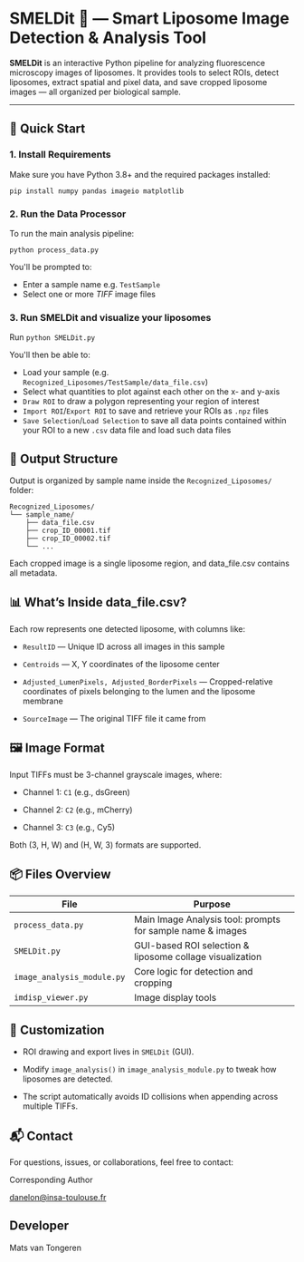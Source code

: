# SMELDit 🧪 — Smart Liposome Image Detection & Analysis Tool

**SMELDit** is an interactive Python pipeline for analyzing fluorescence microscopy images of liposomes. It provides tools to select ROIs, detect liposomes, extract spatial and pixel data, and save cropped liposome images — all organized per biological sample.

---

## 🚀 Quick Start

### 1. Install Requirements

Make sure you have Python 3.8+ and the required packages installed:

`pip install numpy pandas imageio matplotlib`

### 2. Run the Data Processor

To run the main analysis pipeline:

`python process_data.py`

You'll be prompted to:
- Enter a sample name e.g. `TestSample`
- Select one or more *TIFF* image files

### 3. Run SMELDit and visualize your liposomes

Run `python SMELDit.py`

You'll then be able to:
- Load your sample (e.g. `Recognized_Liposomes/TestSample/data_file.csv`)
- Select what quantities to plot against each other on the x- and y-axis
- `Draw ROI` to draw a polygon representing your region of interest
- `Import ROI`/`Export ROI` to save and retrieve your ROIs as `.npz` files
- `Save Selection`/`Load Selection` to save all data points contained within your ROI to a new `.csv` data file and load such data files

## 📁 Output Structure
Output is organized by sample name inside the `Recognized_Liposomes/` folder:

    Recognized_Liposomes/
    └── sample_name/
        ├── data_file.csv
        ├── crop_ID_00001.tif
        ├── crop_ID_00002.tif
        └── ...

Each cropped image is a single liposome region, and data_file.csv contains all metadata.

## 📊 What’s Inside data_file.csv?

Each row represents one detected liposome, with columns like:

- `ResultID` — Unique ID across all images in this sample

- `Centroids` — X, Y coordinates of the liposome center

- `Adjusted_LumenPixels, Adjusted_BorderPixels` — Cropped-relative coordinates of pixels belonging to the lumen and the liposome membrane

- `SourceImage` — The original TIFF file it came from

## 🖼 Image Format
Input TIFFs must be 3-channel grayscale images, where:

- Channel 1: `C1` (e.g., dsGreen)

- Channel 2: `C2` (e.g., mCherry)

- Channel 3: `C3` (e.g., Cy5)

Both (3, H, W) and (H, W, 3) formats are supported.

## 📦 Files Overview
| File | Purpose |
| --- | ----------- |
| `process_data.py` | Main Image Analysis tool: prompts for sample name & images |
| `SMELDit.py` | GUI-based ROI selection & liposome collage visualization |
| `image_analysis_module.py` | Core logic for detection and cropping |
| `imdisp_viewer.py` | Image display tools

## 🧠 Customization
- ROI drawing and export lives in `SMELDit` (GUI).

- Modify `image_analysis()` in `image_analysis_module.py` to tweak how liposomes are detected.

- The script automatically avoids ID collisions when appending across multiple TIFFs.

## 📬 Contact
For questions, issues, or collaborations, feel free to contact:

Corresponding Author


danelon@insa-toulouse.fr

##  Developer
Mats van Tongeren
